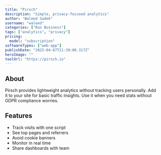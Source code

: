 ```yaml
---
title: "Pirsch"
description: "Simple, privacy-focused analytics"
author: "Waleed Sadek"
username: "waleed"
categories: ["Run Business"]
tags: ["analytics", "privacy"]
pricing:
  model: "subscription"
softwareTypes: ["web-app"]
publishDate: "2025-04-07T21:39:00.317Z"
heroImage: ""
toolUrl: "https://pirsch.io"
---
```

## About
Pirsch provides lightweight analytics without tracking users personally. Add it to your site for basic traffic insights. Use it when you need stats without GDPR compliance worries.

## Features
- Track visits with one script
- See top pages and referrers
- Avoid cookie banners
- Monitor in real time
- Share dashboards with team